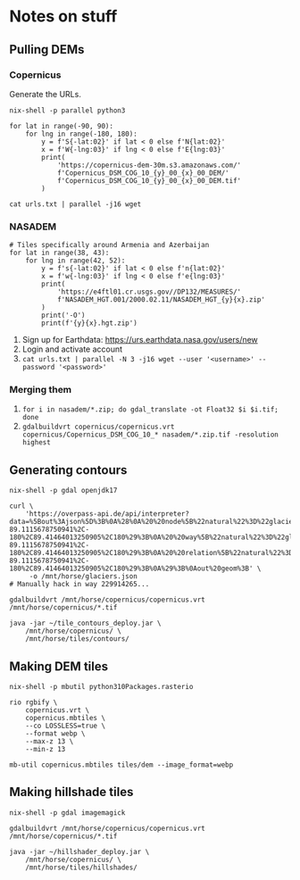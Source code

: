 # Notes on stuff

## Pulling DEMs

### Copernicus

Generate the URLs.

```
nix-shell -p parallel python3

for lat in range(-90, 90):
    for lng in range(-180, 180):
        y = f'S{-lat:02}' if lat < 0 else f'N{lat:02}'
        x = f'W{-lng:03}' if lng < 0 else f'E{lng:03}'
        print(
            'https://copernicus-dem-30m.s3.amazonaws.com/'
            f'Copernicus_DSM_COG_10_{y}_00_{x}_00_DEM/'
            f'Copernicus_DSM_COG_10_{y}_00_{x}_00_DEM.tif'
        )
```

`cat urls.txt | parallel -j16 wget`

### NASADEM
```
# Tiles specifically around Armenia and Azerbaijan
for lat in range(38, 43):
    for lng in range(42, 52):
        y = f's{-lat:02}' if lat < 0 else f'n{lat:02}'
        x = f'w{-lng:03}' if lng < 0 else f'e{lng:03}'
        print(
            'https://e4ftl01.cr.usgs.gov//DP132/MEASURES/'
            f'NASADEM_HGT.001/2000.02.11/NASADEM_HGT_{y}{x}.zip'
        )
        print('-O')
        print(f'{y}{x}.hgt.zip')
```

1. Sign up for Earthdata: https://urs.earthdata.nasa.gov/users/new
2. Login and activate account
3. `cat urls.txt | parallel -N 3 -j16 wget --user '<username>' --password '<password>'`

### Merging them

1. `for i in nasadem/*.zip; do gdal_translate -ot Float32 $i $i.tif; done`
1. `gdalbuildvrt copernicus/copernicus.vrt copernicus/Copernicus_DSM_COG_10_* nasadem/*.zip.tif -resolution highest`

## Generating contours

```
nix-shell -p gdal openjdk17

curl \
    'https://overpass-api.de/api/interpreter?data=%5Bout%3Ajson%5D%3B%0A%28%0A%20%20node%5B%22natural%22%3D%22glacier%22%5D%28-89.1115678750941%2C-180%2C89.41464013250905%2C180%29%3B%0A%20%20way%5B%22natural%22%3D%22glacier%22%5D%28-89.1115678750941%2C-180%2C89.41464013250905%2C180%29%3B%0A%20%20relation%5B%22natural%22%3D%22glacier%22%5D%28-89.1115678750941%2C-180%2C89.41464013250905%2C180%29%3B%0A%29%3B%0Aout%20geom%3B' \
     -o /mnt/horse/glaciers.json
# Manually hack in way 229914265...

gdalbuildvrt /mnt/horse/copernicus/copernicus.vrt /mnt/horse/copernicus/*.tif

java -jar ~/tile_contours_deploy.jar \
    /mnt/horse/copernicus/ \
    /mnt/horse/tiles/contours/
```

## Making DEM tiles

<!-- doesn't work -->

```
nix-shell -p mbutil python310Packages.rasterio

rio rgbify \
    copernicus.vrt \
    copernicus.mbtiles \
    --co LOSSLESS=true \
    --format webp \
    --max-z 13 \
    --min-z 13

mb-util copernicus.mbtiles tiles/dem --image_format=webp
```

## Making hillshade tiles

```
nix-shell -p gdal imagemagick

gdalbuildvrt /mnt/horse/copernicus/copernicus.vrt /mnt/horse/copernicus/*.tif

java -jar ~/hillshader_deploy.jar \
    /mnt/horse/copernicus/ \
    /mnt/horse/tiles/hillshades/
```
